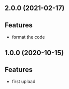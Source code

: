 ## 2.0.0 (2021-02-17)

## Features

- format the code

## 1.0.0 (2020-10-15)

## Features

- first upload

